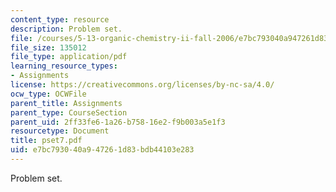 ```yaml
---
content_type: resource
description: Problem set.
file: /courses/5-13-organic-chemistry-ii-fall-2006/e7bc793040a947261d83bdb44103e283_pset7.pdf
file_size: 135012
file_type: application/pdf
learning_resource_types:
- Assignments
license: https://creativecommons.org/licenses/by-nc-sa/4.0/
ocw_type: OCWFile
parent_title: Assignments
parent_type: CourseSection
parent_uid: 2ff33fe6-1a26-b758-16e2-f9b003a5e1f3
resourcetype: Document
title: pset7.pdf
uid: e7bc7930-40a9-4726-1d83-bdb44103e283
---
```

Problem set.
